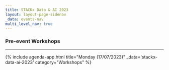 ```yaml
---
title: STACKx Data & AI 2023
layout: layout-page-sidenav
_data: events-nav
multi_level_nav: true
---
```


<!-- Header -->

### Pre-event Workshops

<hr />

{% include agenda-app.html
title="Monday (17/07/2023)"
_data='stackx-data-ai-2023'
category="Workshops"
%}

<br />
